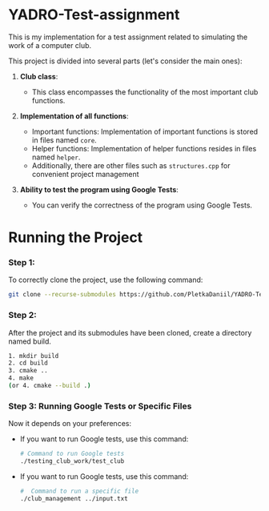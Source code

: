 # YADRO-Test-assignment

This is my implementation for a test assignment related to simulating the work of a computer club.

This project is divided into several parts (let's consider the main ones):

1. **Club class**:
    - This class encompasses the functionality of the most important club functions.

2. **Implementation of all functions**:
   - Important functions: Implementation of important functions is stored in files named `core`.
   - Helper functions: Implementation of helper functions resides in files named `helper`.
   - Additionally, there are other files such as `structures.cpp` for convenient project management

3. **Ability to test the program using Google Tests**:
   - You can verify the correctness of the program using Google Tests.

# Running the Project

### Step 1:
To correctly clone the project, use the following command:

```bash
git clone --recurse-submodules https://github.com/PletkaDaniil/YADRO-Test-assignment.git
```
### Step 2:
After the project and its submodules have been cloned, create a directory named build.

```bash
1. mkdir build
2. cd build
3. cmake ..
4. make 
(or 4. cmake --build .)
```

### Step 3: Running Google Tests or Specific Files

Now it depends on your preferences:

- If you want to run Google tests, use this command:
  
  ```bash
  # Command to run Google tests
  ./testing_club_work/test_club
  ```
- If you want to run Google tests, use this command:

  ```bash
  #  Command to run a specific file
  ./club_management ../input.txt
  ```